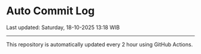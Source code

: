 # Auto Commit Log

Last updated: Saturday, 18-10-2025 13:18 WIB

---

This repository is automatically updated every 2 hour using GitHub Actions.
